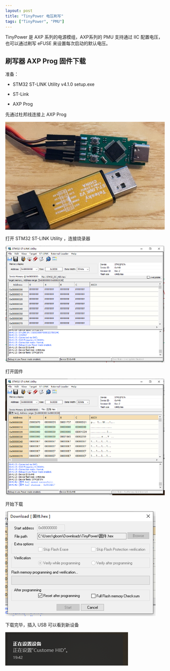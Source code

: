 ```yaml
---
layout: post
title: "TinyPower 电压刷写"
tags: ["TinyPower", "PMU"]
---
```


TinyPower 是 AXP 系列的电源模组，AXP系列的 PMU 支持通过 IIC 配置电压，也可以通过刷写 eFUSE 来设置每次启动的默认电压。

## 刷写器 AXP Prog 固件下载

准备：

- STM32 ST-LINK Utility v4.1.0 setup.exe

- ST-Link
- AXP Prog

先通过杜邦线连接上 AXP Prog

![EB51A6BB224FAA5CB867514BAD9F83B1](../assets/post/2024-01-25-20240125/EB51A6BB224FAA5CB867514BAD9F83B1.png)

打开 STM32 ST-LINK Utility ，连接烧录器

![image-20240125194132503](../assets/post/2024-01-25-20240125/image-20240125194132503.png)

打开固件

![image-20240125194149079](../assets/post/2024-01-25-20240125/image-20240125194149079.png)

开始下载

![image-20240125194204956](../assets/post/2024-01-25-20240125/image-20240125194204956.png)

下载完毕，插入 USB 可以看到新设备

![image-20240125194253359](../assets/post/2024-01-25-20240125/image-20240125194253359.png)
